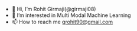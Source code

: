 - 👋 Hi, I’m Rohit Girmaji(@girmaji08)
- 👀 I’m interested in Multi Modal Machine Learning
- 📫 How to reach me grohit90@gmail.com

<!---
girmaji08/girmaji08 is a ✨ special ✨ repository because its `README.md` (this file) appears on your GitHub profile.
You can click the Preview link to take a look at your changes.
--->
